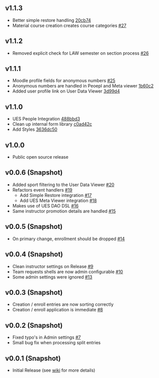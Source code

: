 ## v1.1.3

- Better simple restore handling [20cb74][20cb74]
- Material course creation creates course categories [#27][27]

[20cb74]: https://github.com/lsuits/cps/commit/20cb748699460fa2bcae13b22c74d7954523493b
[27]: https://github.com/lsuits/cps/issues/27

## v1.1.2

- Removed explicit check for LAW semester on section process [#26][26]

[26]: https://github.com/lsuits/cps/issues/26

## v1.1.1

- Moodle profile fields for anonymous numbers [#25][25]
- Anonymous numbers are handled in Peoepl and Meta viewer [1b60c2][1b60c2]
- Added user profile link on User Data Viewer [3d99d4][3d99d4]

[25]: https://github.com/lsuits/cps/issues/25
[1b60c2]: https://github.com/lsuits/cps/commit/1b60c2982844753814e15923e9e6ce3a16bcc180
[3d99d4]: https://github.com/lsuits/cps/commit/3d99d4bb52b1d25135e28062e6addf932c7ffa42

## v1.1.0

- UES People Integration [488bbd3][488bbd3]
- Clean up internal form library [c0ad42c](https://github.com/lsuits/cps/commit/c0ad42cb01c1f4c8815a3ddde13f647cd778efcc)
- Add Styles [3636dc50](https://github.com/lsuits/cps/commit/3636dc50b134ef61558ff5c7cb6d2abe3f9d22a8)

[488bbd3]: https://github.com/lsuits/cps/commit/488bbd3dff5fc4c6c9cda94ccf25d068de9c24b0

## v1.0.0

- Public open source release

## v0.0.6 (Snapshot)

- Added sport filtering to the User Data Viewer [#20](https://github.com/lsuits/cps/issues/20)
- Refactors event handlers [#19](https://github.com/lsuits/cps/issues/19)
  - Add Simple Restore integration [#17](https://github.com/lsuits/cps/issues/17)
  - Add UES Meta Viewer integration [#18](https://github.com/lsuits/cps/issues/18)
- Makes use of UES DAO DSL [#16](https://github.com/lsuits/cps/issues/16)
- Same instructor promotion details are handled [#15](https://github.com/lsuits/cps/issues/15)

## v0.0.5 (Snapshot)

- On primary change, enrollment should be dropped [#14](https://github.com/lsuits/cps/issues/14)

## v0.0.4 (Snapshot)

- Clean instructor settings on Release [#9](https://github.com/lsuits/cps/issues/9)
- Team requests shells are now admin configurable [#10](https://github.com/lsuits/cps/issues/10)
- Some admin settings were ignored [#13](https://github.com/lsuits/cps/issues/13)

## v0.0.3 (Snapshot)

- Creation / enroll entries are now sorting correctly
- Creation / enroll application is immediate [#8](https://github.com/lsuits/cps/issues/8)

## v0.0.2 (Snapshot)

- Fixed typo's in Admin settings [#7](https://github.com/lsuits/cps/issues/7)
- Small bug fix when processing split entries

## v0.0.1 (Snapshot)

- Initial Release (see [wiki](https://github.com/lsuits/cps/wiki) for more details)

